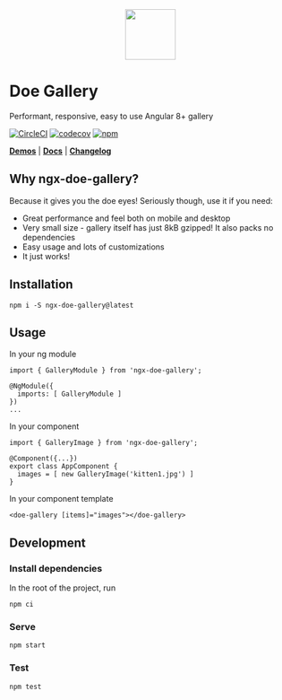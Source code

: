 <div align="center">
<img src="https://daelmaak.github.io/ngx-doe-gallery/assets/icons/doe.png" width="90">
</div>

# Doe Gallery

Performant, responsive, easy to use Angular 8+ gallery

[![CircleCI](https://circleci.com/gh/daelmaak/ngx-doe-gallery.svg?style=shield)](https://circleci.com/gh/daelmaak/ngx-doe-gallery)
[![codecov](https://codecov.io/gh/daelmaak/ngx-doe-gallery/branch/master/graph/badge.svg?token=eQhl2BmseY)](https://codecov.io/gh/daelmaak/ngx-doe-gallery)
[![npm](https://img.shields.io/npm/v/ngx-doe-gallery.svg)](https://www.npmjs.com/package/ngx-doe-gallery)

[**Demos**](https://daelmaak.github.io/ngx-doe-gallery/) |
[**Docs**](https://github.com/daelmaak/ngx-doe-gallery/wiki/Gallery-API) |
[**Changelog**](https://github.com/daelmaak/ngx-doe-gallery/blob/master/CHANGELOG.md)

## Why ngx-doe-gallery?

Because it gives you the doe eyes! Seriously though, use it if you need:

- Great performance and feel both on mobile and desktop
- Very small size - gallery itself has just 8kB gzipped! It also packs no dependencies
- Easy usage and lots of customizations
- It just works!

## Installation

`npm i -S ngx-doe-gallery@latest`

## Usage

In your ng module

```
import { GalleryModule } from 'ngx-doe-gallery';

@NgModule({
  imports: [ GalleryModule ]
})
...
```

In your component

```
import { GalleryImage } from 'ngx-doe-gallery';

@Component({...})
export class AppComponent {
  images = [ new GalleryImage('kitten1.jpg') ]
}
```

In your component template

```
<doe-gallery [items]="images"></doe-gallery>
```

## Development

### Install dependencies

In the root of the project, run

```
npm ci
```

### Serve

```
npm start
```

### Test

```
npm test
```
